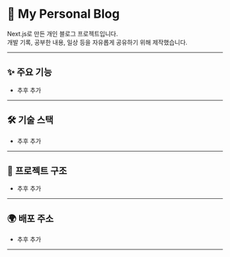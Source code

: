 # 📝 My Personal Blog

Next.js로 만든 개인 블로그 프로젝트입니다.  
개발 기록, 공부한 내용, 일상 등을 자유롭게 공유하기 위해 제작했습니다.

---

## ✨ 주요 기능

- 추후 추가

---

## 🛠 기술 스택

- 추후 추가

---

## 📁 프로젝트 구조

- 추후 추가

---

## 🌍 배포 주소

- 추후 추가

---
